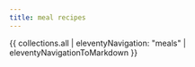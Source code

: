 ```yaml
---
title: meal recipes
---
```


{{ collections.all | eleventyNavigation: "meals" | eleventyNavigationToMarkdown }}